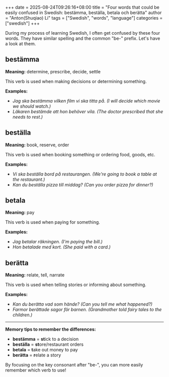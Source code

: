 +++ 
date = 2025-08-24T09:26:16+08:00
title = "Four words that could be easily confused in Swedish: bestämma, beställa, betala och berätta"
author = "Anton(Shuqiao) Li"
tags = ["Swedish", "words", "language"]
categories = ["swedish"]
+++

During my process of learning Swedish, I often get confused by these four words. They have similar spelling and the common "be-" prefix. Let's have a look at them.

## bestämma
**Meaning:** determine, prescribe, decide, settle

This verb is used when making decisions or determining something.

**Examples:**
- *Jag ska bestämma vilken film vi ska titta på.* *(I will decide which movie we should watch.)*
- *Läkaren bestämde att hon behöver vila.* *(The doctor prescribed that she needs to rest.)*

## beställa
**Meaning:** book, reserve, order

This verb is used when booking something or ordering food, goods, etc.

**Examples:**
- *Vi ska beställa bord på restaurangen.* *(We're going to book a table at the restaurant.)*
- *Kan du beställa pizza till middag?* *(Can you order pizza for dinner?)*

## betala
**Meaning:** pay

This verb is used when paying for something.

**Examples:**
- *Jag betalar räkningen.* *(I'm paying the bill.)*
- *Hon betalade med kort.* *(She paid with a card.)*

## berätta
**Meaning:** relate, tell, narrate

This verb is used when telling stories or informing about something.

**Examples:**
- *Kan du berätta vad som hände?* *(Can you tell me what happened?)*
- *Farmor berättade sagor för barnen.* *(Grandmother told fairy tales to the children.)*

---

**Memory tips to remember the differences:**
- **bestämma** = **st**ick to a decision
- **beställa** = **st**ore/restaurant orders
- **betala** = **t**ake out money to pay
- **berätta** = **r**elate a story

By focusing on the key consonant after "be-", you can more easily remember which verb to use!
